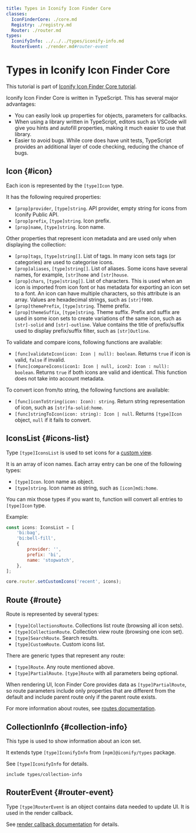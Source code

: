 ```yaml
title: Types in Iconify Icon Finder Core
classes:
  IconFinderCore: ./core.md
  Registry: ./registry.md
  Router: ./router.md
types:
  IconifyInfo: ../../../types/iconify-info.md
  RouterEvent: ./render.md#router-event
```

# Types in Iconify Icon Finder Core

This tutorial is part of [Iconify Icon Finder Core tutorial](./index.md).

Iconify Icon Finder Core is written in TypeScript. This has several major advantages:

- You can easily look up properties for objects, parameters for callbacks.
- When using a library written in TypeScript, editors such as VSCode will give you hints and autofill properties, making it much easier to use that library.
- Easier to avoid bugs. While core does have unit tests, TypeScript provides an additional layer of code checking, reducing the chance of bugs.

## Icon {#icon}

Each icon is represented by the `[type]Icon` type.

It has the following required properties:

- `[prop]provider`, `[type]string`. API provider, empty string for icons from Iconify Public API.
- `[prop]prefix`, `[type]string`. Icon prefix.
- `[prop]name`, `[type]string`. Icon name.

Other properties that represent icon metadata and are used only when displaying the collection:

- `[prop]tags`, `[type]string[]`. List of tags. In many icon sets tags (or categories) are used to categorise icons.
- `[prop]aliases`, `[type]string[]`. List of aliases. Some icons have several names, for example, `[str]home` and `[str]house`.
- `[prop]chars`, `[type]string[]`. List of characters. This is used when an icon is imported from icon font or has metadata for exporting an icon set to a font. An icon can have multiple characters, so this attribute is an array. Values are hexadecimal strings, such as `[str]f000`.
- `[prop]themePrefix`, `[type]string`. Theme prefix.
- `[prop]themeSuffix`, `[type]string`. Theme suffix. Prefix and suffix are used in some icon sets to create variations of the same icon, such as `[str]-solid` and `[str]-outline`. Value contains the title of prefix/suffix used to display prefix/suffix filter, such as `[str]Outline`.

To validate and compare icons, following functions are available:

- `[func]validateIcon(icon: Icon | null): boolean`. Returns `true` if icon is valid, `false` if invalid.
- `[func]compareIcons(icon1: Icon | null, icon2: Icon : null): boolean`. Returns `true` if both icons are valid and identical. This function does not take into account metadata.

To convert icon from/to string, the following functions are available:

- `[func]iconToString(icon: Icon): string`. Return string representation of icon, such as `[str]fa-solid:home`.
- `[func]stringToIcon(icon: string): Icon | null`. Returns `[type]Icon` object, `null` if it fails to convert.

## IconsList {#icons-list}

Type `[type]IconsList` is used to set icons for a [custom view](./custom-view.md).

It is an array of icon names. Each array entry can be one of the following types:

- `[type]Icon`. Icon name as object.
- `[type]string`. Icon name as string, such as `[icon]mdi:home`.

You can mix those types if you want to, function will convert all entries to `[type]Icon` type.

Example:

```js
const icons: IconsList = [
	'bi:bag',
	'bi:bell-fill',
	{
		provider: '',
		prefix: 'bi',
		name: 'stopwatch',
	},
];

core.router.setCustomIcons('recent', icons);
```

## Route {#route}

Route is represented by several types:

- `[type]CollectionsRoute`. Collections list route (browsing all icon sets).
- `[type]CollectionRoute`. Collection view route (browsing one icon set).
- `[type]SearchRoute`. Search results.
- `[type]CustomRoute`. Custom icons list.

There are generic types that represent any route:

- `[type]Route`. Any route mentioned above.
- `[type]PartialRoute`. `[type]Route` with all parameters being optional.

When rendering UI, Icon Finder Core provides data as `[type]PartialRoute`, so route parameters include only properties that are different from the default and include parent route only if the parent route exists.

For more information about routes, see [routes documentation](./routes.md).

## CollectionInfo {#collection-info}

This type is used to show information about an icon set.

It extends type `[type]IconifyInfo` from `[npm]@iconify/types` package.

See `[type]IconifyInfo` for details.

`include types/collection-info`

## RouterEvent {#router-event}

Type `[type]RouterEvent` is an object contains data needed to update UI. It is used in the render callback.

See [render callback documentation](./render.md) for details.
